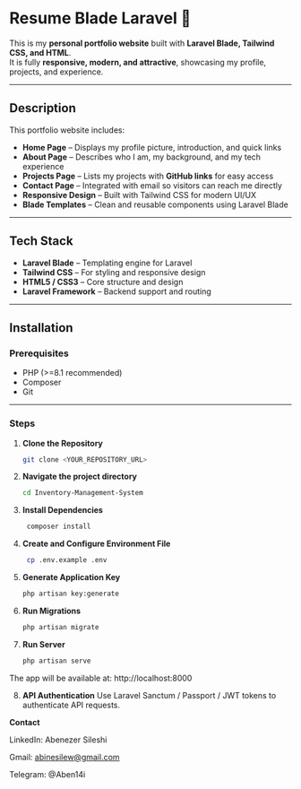# Resume Blade Laravel 🌟  

This is my **personal portfolio website** built with **Laravel Blade, Tailwind CSS, and HTML**.  
It is fully **responsive, modern, and attractive**, showcasing my profile, projects, and experience.  

---

## Description  
This portfolio website includes:  
- **Home Page** – Displays my profile picture, introduction, and quick links  
- **About Page** – Describes who I am, my background, and my tech experience  
- **Projects Page** – Lists my projects with **GitHub links** for easy access  
- **Contact Page** – Integrated with email so visitors can reach me directly  
- **Responsive Design** – Built with Tailwind CSS for modern UI/UX  
- **Blade Templates** – Clean and reusable components using Laravel Blade  

---

## Tech Stack  
- **Laravel Blade** – Templating engine for Laravel  
- **Tailwind CSS** – For styling and responsive design  
- **HTML5 / CSS3** – Core structure and design  
- **Laravel Framework** – Backend support and routing  

---

## Installation  

### Prerequisites  
- PHP (>=8.1 recommended)  
- Composer  
- Git  

---

### Steps  

1. **Clone the Repository**  
   ```bash
   git clone <YOUR_REPOSITORY_URL>
2. **Navigate the project directory**     
     ```bash
    cd Inventory-Management-System
3. **Install Dependencies**
   ```bash
    composer install
4. **Create and Configure Environment File**    
   ```bash
    cp .env.example .env
5. **Generate Application Key**
   ```bash
   php artisan key:generate
6. **Run Migrations**
   ```bash
   php artisan migrate
7. **Run Server**
   ```bash
   php artisan serve

The app will be available at: http://localhost:8000

8. **API Authentication**
Use Laravel Sanctum / Passport / JWT tokens to authenticate API requests.

**Contact**

LinkedIn: Abenezer Sileshi

Gmail: abinesilew@gmail.com

Telegram: @Aben14i

